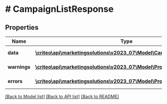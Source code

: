 # # CampaignListResponse

## Properties

Name | Type | Description | Notes
------------ | ------------- | ------------- | -------------
**data** | [**\criteo\api\marketingsolutions\v2023_07\Model\CampaignReadResource[]**](CampaignReadResource.md) |  | [optional] [readonly]
**warnings** | [**\criteo\api\marketingsolutions\v2023_07\Model\ProblemDetails[]**](ProblemDetails.md) |  | [optional] [readonly]
**errors** | [**\criteo\api\marketingsolutions\v2023_07\Model\ProblemDetails[]**](ProblemDetails.md) |  | [optional] [readonly]

[[Back to Model list]](../../README.md#models) [[Back to API list]](../../README.md#endpoints) [[Back to README]](../../README.md)
